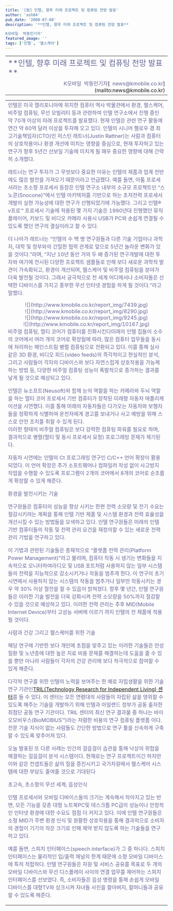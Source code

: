 ```yaml
---
title: '[펌] 인텔, 향후 미래 프로젝트 및 컴퓨팅 전망 발표'
author: 'ash84'
pub_date: '2008-07-08'
description: '**인텔, 향후 미래 프로젝트 및 컴퓨팅 전망 발표**

K모바일  박동민기자'
featured_image: ''
tags: ['인텔', '헬스케어']
---
```



<table border="0" cellpadding="0" cellspacing="0" width="100%">  
<tbody>  
<tr>  
<td class="t_headline_title2"><font color="#666699" size="5">**인텔, 향후 미래 프로젝트 및 컴퓨팅 전망 발표**</font></td></tr>  
<tr>  
<td align="right" class="t_bk" height="40" valign="bottom"><font color="#666699">K모바일  박동민기자</font>[<font color="#666699">  news@kmobile.co.kr</font>](mailto:news@kmobile.co.kr)</td></tr></tbody></table>  
<table border="0" cellpadding="0" cellspacing="0" width="100%">  
<tbody>  
<tr>  
</tr>  
<tr>  
<td class="t_news"><font color="#666699">인텔은 미국 캘리포니아에 위치한 컴퓨터 역사 박물관에서 환경, 헬스케어, 비주얼 컴퓨팅, 무선 모빌리티 등과 관련하여 인텔 연구소에서 진행 중인 약 70개 이상의 미래 프로젝트를 발표했다. 현재 인텔은 관련 연구 활동에 연간 약 60억 달러 이상을 투자해 오고 있다. 인텔의 시니어 펠로우 겸 최고기술책임자(CTO)인 저스틴 래트너(Justin Rattner)는 사람과 컴퓨터의 상호작용이나 환경 개선에 미치는 영향을 중심으로, 현재 투자하고 있는 연구가 향후 5년간 선보일 기술에 미치게 될 매우 중요한 영향에 대해 간략히 소개했다.

래트너는 연구 투자가 그 무엇보다 중요한 이유는 인텔의 제품과 업계 전반에도 많은 발전을 가져오기 때문이라고 언급했다. 예를 들면, 아톰 프로세서라는 초소형 프로세서 등장은 인텔 연구소 내부의 소규모 프로젝트인 “스노콘(Snocone)”에서 인텔 아키텍처를 기반으로 하는 초저전력 프로세서 개발의 실현 가능성에 대한 연구가 선행되었기에 가능했다. 그리고 인텔® v프로™ 프로세서 기술에 적용된 몇 가지 기술은 1990년대 진행했던 뮤직 플레이어, 키보드 및 비디오 카메라 사용시 USB가 PC와 손쉽게 연결될 수 있도록 했던 연구의 결실이라고 할 수 있다.

더 나아가 래트너는 “인텔의 수 백 명 연구원들과 다른 기술 기업이나 과학자, 대학 및 정부와의 긴밀한 협력 관계로 앞으로 5년간 놀라운 변화가 있을 것이다.”라며, “지난 10년 동안 거의 두 배 증가된 연구개발에 대한 투자와 여기에 전시된 다양한 프로젝트 샘플들로 인해 보다 새로운 과학적 발견이 가속화되고, 환경이 개선되며, 헬스케어 및 비주얼 컴퓨팅을 분야가 더욱 발전될 것이다. 그래서 궁극적으로 전 세계 어디에서나 소비자들은 선택한 디바이스를 가지고 풍부한 무선 인터넷 경험을 하게 될 것이다.”라고 말했다.

</font>  
<div align="center"><font color="#666699">![](http://www.kmobile.co.kr/report_img/7439.jpg)  
</font></div>  
<div align="center"><font color="#666699">![](http://www.kmobile.co.kr/report_img/8290.jpg)  
</font></div>  
<div align="center"><font color="#666699">![](http://www.kmobile.co.kr/report_img/9245.jpg)  
</font></div>  
<div align="center"><font color="#666699">![](http://www.kmobile.co.kr/report_img/10167.jpg)  
</font></div>  
<font color="#666699">비주얼 컴퓨팅, 멀티 코어가 컴퓨터를 진화시킨다미래의 인텔 칩들이 소수의 코어에서 여러 개의 코어로 확장됨에 따라, 많은 컴퓨터 업무들을 동시에 처리하는 메인스트림 병렬 컴퓨팅으로 전환되고 있다. 이를 통해 실사 같은 3D 환경, 비디오 피드(video feeds)의 즉각적이고 현실적인 분석, 그리고 사람들이 각자의 디바이스와 보다 자연스럽게 상호작용을 가능케 하는 방법 등, 다양한 비주얼 컴퓨팅 성능이 폭발적으로 증가하는 결과를 낳게 될 것으로 예상되고 있다.

인텔은 뉴소프트(Neusoft)와 함께 눈의 역할을 하는 카메라와 두뇌 역할을 하는 멀티 코어 프로세서 기반 컴퓨터가 장착된 미래형 자동차 애플리케이션을 시연했다. 이를 통해 미래의 자동차들은 다가오는 자동차와 보행자들을 정확하게 식별하여 운전자에게 경고를 보내거나 사고 예방을 위해 스스로 안전 조치를 취할 수 있게 된다.   
이러한 형태의 비주얼 컴퓨팅은 보다 강력한 컴퓨팅 파워를 필요로 하며, 결과적으로 병렬(멀티 및 동시 프로세서 요청) 프로그래밍 문제가 제기된다.

자동차 시연에는 인텔의 Ct 프로그래밍 연구인 C/C++ 언어 확장이 활용되었다. 이 언어 확장은 추가 소프트웨어나 컴파일러 작성 없이 사고방지 작업을 수행할 수 있도록 프로그램이 2개의 코어에서 8개의 코어로 순조롭게 확장할 수 있게 해준다.

환경을 발전시키는 기술

연구원들은 컴퓨터의 성능을 향상 시키는 한편 전력 소모량 및 전기 수요는 절감시키려는 계획을 통해 인텔 기반 제품 및 시스템 환경과 전력 효율성을 개선시킬 수 있는 방법들을 모색하고 있다. 인텔 연구원들은 미래의 인텔 기반 컴퓨터들의 작동 및 전력 관리 요건을 재정의할 수 있는 새로운 전력 관리 기법을 연구하고 있다.

이 기법과 관련된 기술들은 총체적으로 “플랫폼 전력 관리(Platform Power Management)”라고 불리며, 컴퓨터 작동 시 생기는 변화들을 지속적으로 모니터하여라디오 및 USB 포트처럼 사용하지 않는 일부 시스템들의 전력을 지능적으로 감소시키거나 작동을 멈추게 한다. 이 연구의 초기 시연에서 사용하지 않는 시스템의 작동을 멈추거나 일부만 작동시키는 경우 약 30% 이상 절전을 할 수 있음이 밝혀졌다. 향후 몇 년간, 인텔 연구원들은 이러한 기술 발전을 더욱 강화시켜 전력 소모량을 50%까지 절감할 수 있을 것으로 예상하고 있다. 이러한 전력 관리는 추후 MID(Mobile Internet Device)부터 고성능 서버에 이르기 까지 인텔의 전 제품에 적용될 것이다.

사람과 건강 그리고 헬스케어를 위한 기술

해당 연구에 기반한 보다 개인에 초점을 맞추고 있는 이러한 기술들은 만성질환 및 노년층에 대한 높은 치료 비용 문제를 해결하는데 도움을 줄 수 있을 뿐만 아니라 사람들이 각자의 건강 관리에 보다 적극적으로 참여할 수 있게 해준다.

다각적 연구를 위한 인텔의 노력을 보여주는 한 예로 자립생활을 위한 기술 연구 기관인[TRIL(Technology Research for Independent Living) 센터](http://www.trilcentre.org/)를 들 수 있다. 이 센터는 모든 연령대의 사람들이 자립된 삶을 영위할 수 있도록 해주는 기술을 개발하기 위해 인텔과 아일랜드 정부가 공동 출자한 최첨단 공동 연구 기관이다. TRIL 센터의 최신 연구 결과물 중 하나는 바이오모비우스(BioMOBIUS™)라는 저렴한 비용의 연구 컴퓨팅 플랫폼 이다. 전문 기술 지식이 없는 사람들도 간단한 방법으로 연구 툴을 신속하게 구축할 수 있도록 맞추어져 있다.

오늘 발표된 또 다른 사례는 인간의 걸음걸이 습관을 통해 낙상의 위험을 해결하는 걸음걸이 분석 시스템이다. 현재로는 연구 프로젝트이긴 하지만 이와 같은 컨셉트들은 삶의 질을 증진시키고 국가차원에서 헬스케어 시스템에 대한 부담도 줄여줄 것으로 기대된다

초고속, 초소형의 무선 세계; 음성인식

인텔 프로세서와 모바일 디바이스들의 크기는 계속해서 작아지고 있는 반면, 모든 기능을 갖춘 대형 노트북PC및 데스크톱 PC급의 성능이나 안정적인 인터넷 환경에 대한 수요도 점점 더 커지고 있다. 이에 인텔 연구원들은 소형 MID가 주변 환경 인식 및 원활한 상호작용을 통해 결과적으로 소비자의 경험이 기기의 작은 크기로 인해 제약 받지 않도록 하는 기술들을 연구하고 있다.

예를 들면, 스피치 인터페이스(speech interface)가 그 중 하나다. 스피치 인터페이스는 물리적인 입/출력 채널의 한계 때문에 소형 모바일 디바이스에 특히 적합하다. 인텔 연구원들은 자원 및 서비스 공유를 목표로 두 개의 모바일 디바이스와 무선 디스플레이 사이의 연결 업무를 제어하는 스피치 인터페이스를 선보였다. 즉, 소비자들은 음성 명령을 통해 손쉽게 모바일 디바이스를 대형TV와 싱크시켜 자녀들 사진을 할아버지, 할머니들과 공유할 수 있도록 해준다.

</font></td></tr></tbody></table>

